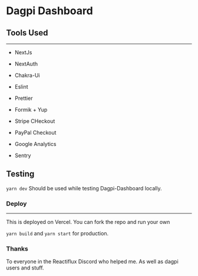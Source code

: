 # Dagpi Dashboard

## Tools Used

---

-   NextJs

-   NextAuth

-   Chakra-Ui

-   Eslint

-   Prettier

-   Formik + Yup

-   Stripe CHeckout

-   PayPal Checkout

-   Google Analytics

-   Sentry

## Testing

`yarn dev`
Should be used while testing Dagpi-Dashboard locally.

### Deploy

---

This is deployed on Vercel. You can fork the repo and run your own

`yarn build` and `yarn start` for production.

### Thanks

To everyone in the Reactiflux Discord who helped me. As well as dagpi users and stuff.
